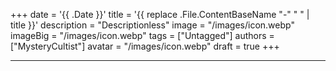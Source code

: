 +++
date = '{{ .Date }}'
title = '{{ replace .File.ContentBaseName "-" " " | title }}'
description = "Descriptionless"
image = "/images/icon.webp"
imageBig = "/images/icon.webp"
tags = ["Untagged"]
authors = ["MysteryCultist"]
avatar = "/images/icon.webp"
draft = true
+++

---

&nbsp;

